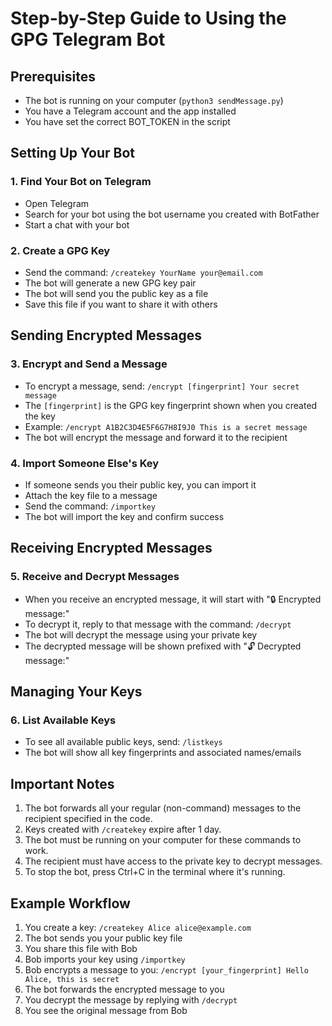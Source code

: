 # Step-by-Step Guide to Using the GPG Telegram Bot

## Prerequisites
- The bot is running on your computer (`python3 sendMessage.py`)
- You have a Telegram account and the app installed
- You have set the correct BOT_TOKEN in the script

## Setting Up Your Bot

### 1. Find Your Bot on Telegram
- Open Telegram
- Search for your bot using the bot username you created with BotFather
- Start a chat with your bot

### 2. Create a GPG Key
- Send the command: `/createkey YourName your@email.com`
- The bot will generate a new GPG key pair
- The bot will send you the public key as a file
- Save this file if you want to share it with others

## Sending Encrypted Messages

### 3. Encrypt and Send a Message
- To encrypt a message, send: `/encrypt [fingerprint] Your secret message`
- The `[fingerprint]` is the GPG key fingerprint shown when you created the key
- Example: `/encrypt A1B2C3D4E5F6G7H8I9J0 This is a secret message`
- The bot will encrypt the message and forward it to the recipient

### 4. Import Someone Else's Key
- If someone sends you their public key, you can import it
- Attach the key file to a message
- Send the command: `/importkey`
- The bot will import the key and confirm success

## Receiving Encrypted Messages

### 5. Receive and Decrypt Messages
- When you receive an encrypted message, it will start with "🔒 Encrypted message:"
- To decrypt it, reply to that message with the command: `/decrypt`
- The bot will decrypt the message using your private key
- The decrypted message will be shown prefixed with "🔓 Decrypted message:"

## Managing Your Keys

### 6. List Available Keys
- To see all available public keys, send: `/listkeys`
- The bot will show all key fingerprints and associated names/emails

## Important Notes

1. The bot forwards all your regular (non-command) messages to the recipient specified in the code.
2. Keys created with `/createkey` expire after 1 day.
3. The bot must be running on your computer for these commands to work.
4. The recipient must have access to the private key to decrypt messages.
5. To stop the bot, press Ctrl+C in the terminal where it's running.

## Example Workflow

1. You create a key: `/createkey Alice alice@example.com`
2. The bot sends you your public key file
3. You share this file with Bob
4. Bob imports your key using `/importkey`
5. Bob encrypts a message to you: `/encrypt [your_fingerprint] Hello Alice, this is secret`
6. The bot forwards the encrypted message to you
7. You decrypt the message by replying with `/decrypt`
8. You see the original message from Bob
